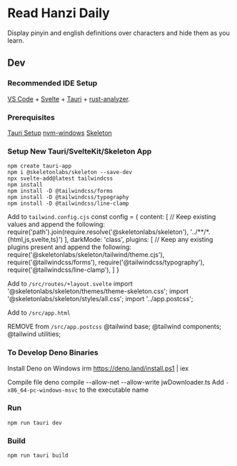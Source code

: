 # Read Hanzi Daily
Display pinyin and english definitions over characters and hide them as you learn.

## Dev
### Recommended IDE Setup
[VS Code](https://code.visualstudio.com/) + [Svelte](https://marketplace.visualstudio.com/items?itemName=svelte.svelte-vscode) + [Tauri](https://marketplace.visualstudio.com/items?itemName=tauri-apps.tauri-vscode) + [rust-analyzer](https://marketplace.visualstudio.com/items?itemName=rust-lang.rust-analyzer).

### Prerequisites
[Tauri Setup](https://tauri.app/v1/guides/getting-started/prerequisites)
[nvm-windows](https://github.com/coreybutler/nvm-windows)
[Skeleton](https://www.skeleton.dev/guides/install)

### Setup New Tauri/SvelteKit/Skeleton App
	npm create tauri-app
	npm i @skeletonlabs/skeleton --save-dev
	npx svelte-add@latest tailwindcss
	npm install
	npm install -D @tailwindcss/forms
	npm install -D @tailwindcss/typography
	npm install -D @tailwindcss/line-clamp

Add to `tailwind.config.cjs`
	const config = {
		content: [
			// Keep existing values and append the following:
			require('path').join(require.resolve('@skeletonlabs/skeleton'), '../**/*.{html,js,svelte,ts}')
		],
		darkMode: 'class',
		plugins: [
			// Keep any existing plugins present and append the following:
			require('@skeletonlabs/skeleton/tailwind/theme.cjs'),
			require('@tailwindcss/forms'),
			require('@tailwindcss/typography'),
			require('@tailwindcss/line-clamp'),
		]
	}

Add to `/src/routes/+layout.svelte`
	import '@skeletonlabs/skeleton/themes/theme-skeleton.css';
	import '@skeletonlabs/skeleton/styles/all.css';
	import '../app.postcss';

Add to `/src/app.html`
	<body data-theme="skeleton">

REMOVE from `/src/app.postcss`
	@tailwind base;
	@tailwind components;
	@tailwind utilities;

### To Develop Deno Binaries
Install Deno on Windows
	irm https://deno.land/install.ps1 | iex

Compile file
	deno compile --allow-net --allow-write jwDownloader.ts
Add `-x86_64-pc-windows-msvc` to the executable name

### Run
	npm run tauri dev

### Build
	npm run tauri build
